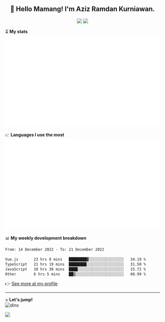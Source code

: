 <h2 align="center">👋 Hello Mamang! I'm Aziz Ramdan Kurniawan.</h2>  
<p align="center">
  <img src="https://komarev.com/ghpvc/?username=azizramdan">
  <img src="https://wakatime.com/badge/user/90056fa0-4c31-4eca-954e-2a3ac05896f9.svg">
</p>
    
⏳ **My stats**  
![](https://raw.githubusercontent.com/azizramdan/github-stats/master/generated/overview.svg#gh-dark-mode-only)

📈 **Languages I use the most**  
![](https://raw.githubusercontent.com/azizramdan/github-stats/master/generated/languages.svg#gh-dark-mode-only)

📊 **My weekly development breakdown**
<!--START_SECTION:waka-->

```text
From: 14 December 2022 - To: 21 December 2022

Vue.js       23 hrs 8 mins   ████████▓░░░░░░░░░░░░░░░░   34.19 %
TypeScript   21 hrs 19 mins  ████████░░░░░░░░░░░░░░░░░   31.50 %
JavaScript   10 hrs 38 mins  ████░░░░░░░░░░░░░░░░░░░░░   15.72 %
Other        6 hrs 5 mins    ██▒░░░░░░░░░░░░░░░░░░░░░░   08.99 %
```

<!--END_SECTION:waka-->
👉 [See more at my profile](https://wakatime.com/@azizramdan)
***
🔝 **Let's jump!**  
![dino](https://raw.githubusercontent.com/azizramdan/azizramdan/master/dino.gif)  

![](https://hit.yhype.me/github/profile?user_id=27954794)
